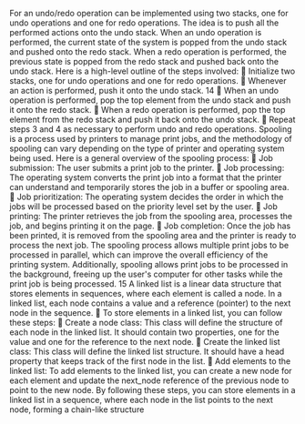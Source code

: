 For an undo/redo operation can be implemented using two stacks, one for undo 
operations and one for redo operations. The idea is to push all the performed 
actions onto the undo stack. When an undo operation is performed, the current 
state of the system is popped from the undo stack and pushed onto the redo 
stack. When a redo operation is performed, the previous state is popped from 
the redo stack and pushed back onto the undo stack. Here is a high-level outline 
of the steps involved:
 Initialize two stacks, one for undo operations and one for redo operations.
 Whenever an action is performed, push it onto the undo stack.
14
 When an undo operation is performed, pop the top element from the 
undo stack and push it onto the redo stack.
 When a redo operation is performed, pop the top element from the redo 
stack and push it back onto the undo stack.
 Repeat steps 3 and 4 as necessary to perform undo and redo operations.
Spooling is a process used by printers to manage print jobs, and the 
methodology of spooling can vary depending on the type of printer and 
operating system being used. Here is a general overview of the spooling process:
 Job submission: The user submits a print job to the printer.
 Job processing: The operating system converts the print job into a format 
that the printer can understand and temporarily stores the job in a buffer 
or spooling area.
 Job prioritization: The operating system decides the order in which the 
jobs will be processed based on the priority level set by the user.
 Job printing: The printer retrieves the job from the spooling area, 
processes the job, and begins printing it on the page.
 Job completion: Once the job has been printed, it is removed from the 
spooling area and the printer is ready to process the next job.
The spooling process allows multiple print jobs to be processed in parallel, which 
can improve the overall efficiency of the printing system. Additionally, spooling 
allows print jobs to be processed in the background, freeing up the user's 
computer for other tasks while the print job is being processed.
15
A linked list is a linear data structure that stores elements in sequences, where 
each element is called a node. In a linked list, each node contains a value and a 
reference (pointer) to the next node in the sequence.
 To store elements in a linked list, you can follow these steps:
 Create a node class: This class will define the structure of each node in the 
linked list. It should contain two properties, one for the value and one for 
the reference to the next node.
 Create the linked list class: This class will define the linked list structure. It 
should have a head property that keeps track of the first node in the list.
 Add elements to the linked list: To add elements to the linked list, you can 
create a new node for each element and update the next_node reference 
of the previous node to point to the new node.
By following these steps, you can store elements in a linked list in a sequence, 
where each node in the list points to the next node, forming a chain-like 
structure
